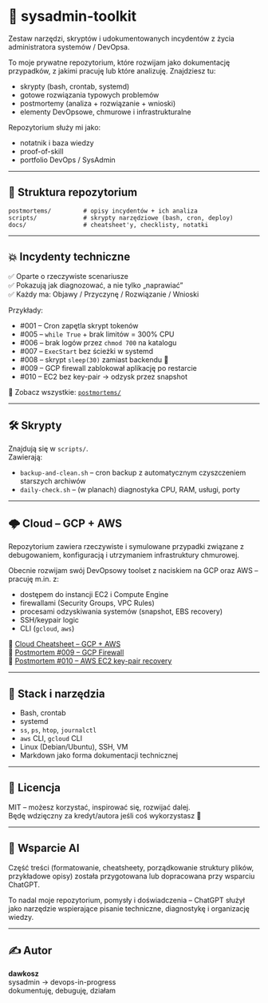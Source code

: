 # 🧰 sysadmin-toolkit

Zestaw narzędzi, skryptów i udokumentowanych incydentów z życia administratora systemów / DevOpsa.

To moje prywatne repozytorium, które rozwijam jako dokumentację przypadków, z jakimi pracuję lub które analizuję. Znajdziesz tu:
- skrypty (bash, crontab, systemd)
- gotowe rozwiązania typowych problemów
- postmortemy (analiza + rozwiązanie + wnioski)
- elementy DevOpsowe, chmurowe i infrastrukturalne

Repozytorium służy mi jako:
- notatnik i baza wiedzy
- proof-of-skill
- portfolio DevOps / SysAdmin

---

## 📂 Struktura repozytorium

```
postmortems/         # opisy incydentów + ich analiza
scripts/             # skrypty narzędziowe (bash, cron, deploy)
docs/                # cheatsheet'y, checklisty, notatki
```

---

## 💥 Incydenty techniczne

✅ Oparte o rzeczywiste scenariusze  
✅ Pokazują jak diagnozować, a nie tylko „naprawiać”  
✅ Każdy ma: Objawy / Przyczynę / Rozwiązanie / Wnioski

Przykłady:

- #001 – Cron zapętla skrypt tokenów
- #005 – `while True` + brak limitów = 300% CPU
- #006 – brak logów przez `chmod 700` na katalogu
- #007 – `ExecStart` bez ścieżki w systemd
- #008 – skrypt `sleep(30)` zamiast backendu 🤯
- #009 – GCP firewall zablokował aplikację po restarcie
- #010 – EC2 bez key-pair → odzysk przez snapshot

📄 Zobacz wszystkie: [`postmortems/`](postmortems/)

---

## 🛠️ Skrypty

Znajdują się w `scripts/`.  
Zawierają:

- `backup-and-clean.sh` – cron backup z automatycznym czyszczeniem starszych archiwów
- `daily-check.sh` – (w planach) diagnostyka CPU, RAM, usługi, porty

---

## 🌩️ Cloud – GCP + AWS

Repozytorium zawiera rzeczywiste i symulowane przypadki związane z debugowaniem, konfiguracją i utrzymaniem infrastruktury chmurowej.

Obecnie rozwijam swój DevOpsowy toolset z naciskiem na GCP oraz AWS – pracuję m.in. z:
- dostępem do instancji EC2 i Compute Engine
- firewallami (Security Groups, VPC Rules)
- procesami odzyskiwania systemów (snapshot, EBS recovery)
- SSH/keypair logic
- CLI (`gcloud`, `aws`)

📘 [Cloud Cheatsheet – GCP + AWS](docs/cloud-cheatsheet.md)  
📄 [Postmortem #009 – GCP Firewall](postmortems/incident-gcp-firewall-block.md)  
📄 [Postmortem #010 – AWS EC2 key-pair recovery](postmortems/incident-ec2-keypair-lost.md)

---

## 🧠 Stack i narzędzia

- Bash, crontab
- systemd
- `ss`, `ps`, `htop`, `journalctl`
- `aws` CLI, `gcloud` CLI
- Linux (Debian/Ubuntu), SSH, VM
- Markdown jako forma dokumentacji technicznej

---

## 🧾 Licencja

MIT – możesz korzystać, inspirować się, rozwijać dalej.  
Będę wdzięczny za kredyt/autora jeśli coś wykorzystasz 🙏

---

## 🤖 Wsparcie AI

Część treści (formatowanie, cheatsheety, porządkowanie struktury plików, przykładowe opisy) została przygotowana lub dopracowana przy wsparciu ChatGPT.

To nadal moje repozytorium, pomysły i doświadczenia – ChatGPT służył jako narzędzie wspierające pisanie techniczne, diagnostykę i organizację wiedzy.

---


## ✍️ Autor

**dawkosz**  
sysadmin → devops-in-progress  
dokumentuję, debuguję, działam
